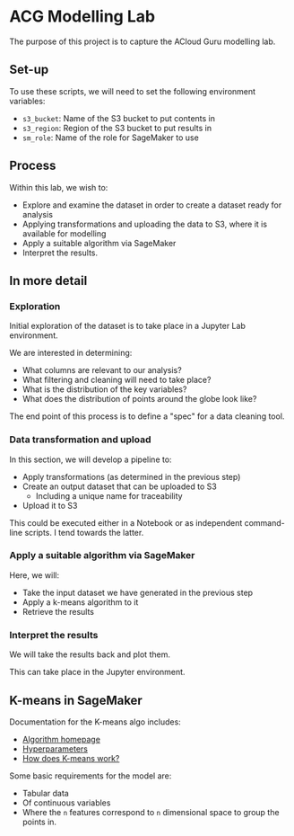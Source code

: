 # ACG Modelling Lab

The purpose of this project is to capture the ACloud Guru modelling lab.

## Set-up

To use these scripts, we will need to set the following environment variables:

* `s3_bucket`: Name of the S3 bucket to put contents in 
* `s3_region`: Region of the S3 bucket to put results in
* `sm_role`: Name of the role for SageMaker to use

## Process

Within this lab, we wish to:

* Explore and examine the dataset in order to create a dataset ready for analysis
* Applying transformations and uploading the data to S3, where it is available for modelling
* Apply a suitable algorithm via SageMaker
* Interpret the results.

## In more detail

### Exploration

Initial exploration of the dataset is to take place in a Jupyter Lab environment.

We are interested in determining:

* What columns are relevant to our analysis?
* What filtering and cleaning will need to take place?
* What is the distribution of the key variables?
* What does the distribution of points around the globe look like?

The end point of this process is to define a "spec" for a data cleaning tool.

### Data transformation and upload

In this section, we will develop a pipeline to:

* Apply transformations (as determined in the previous step)
* Create an output dataset that can be uploaded to S3
    * Including a unique name for traceability
* Upload it to S3

This could be executed either in a Notebook or as independent command-line scripts. I tend towards the latter.

### Apply a suitable algorithm via SageMaker

Here, we will:

* Take the input dataset we have generated in the previous step
* Apply a k-means algorithm to it
* Retrieve the results

### Interpret the results

We will take the results back and plot them. 

This can take place in the Jupyter environment.

## K-means in SageMaker

Documentation for the K-means algo includes:
* [Algorithm homepage](https://docs.aws.amazon.com/sagemaker/latest/dg/k-means.html)
* [Hyperparameters](https://docs.aws.amazon.com/sagemaker/latest/dg/k-means-api-config.html)
* [How does K-means work?](https://docs.aws.amazon.com/sagemaker/latest/dg/algo-kmeans-tech-notes.html)

Some basic requirements for the model are:

* Tabular data 
* Of continuous variables 
* Where the `n` features correspond to `n` dimensional space to group the points in.